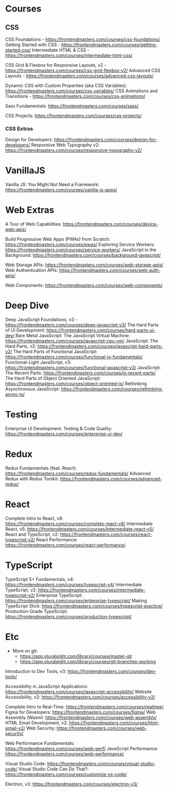 # Courses

## CSS

CSS Foundations - https://frontendmasters.com/courses/css-foundations/
Getting Started with CSS - https://frontendmasters.com/courses/getting-started-css/
Intermediate HTML & CSS - https://frontendmasters.com/courses/intermediate-html-css/

CSS Grid & Flexbox for Responsive Layouts, v2 - https://frontendmasters.com/courses/css-grid-flexbox-v2/
Advanced CSS Layouts - https://frontendmasters.com/courses/advanced-css-layouts/

Dynamic CSS with Custom Properties (aka CSS Variables): https://frontendmasters.com/courses/css-variables/
CSS Animations and Transitions - https://frontendmasters.com/courses/css-animations/

Sass Fundamentals: https://frontendmasters.com/courses/sass/

CSS Projects: https://frontendmasters.com/courses/css-projects/

### CSS Extras

Design for Developers: https://frontendmasters.com/courses/design-for-developers/
Responsive Web Typography v2: https://frontendmasters.com/courses/responsive-typography-v2/

# VanillaJS

Vanilla JS: You Might Not Need a Framework: https://frontendmasters.com/courses/vanilla-js-apps/

# Web Extras

A Tour of Web Capabilities: https://frontendmasters.com/courses/device-web-apis/

Build Progressive Web Apps (PWAs) from Scratch: https://frontendmasters.com/courses/pwas/
Exploring Service Workers: https://frontendmasters.com/courses/service-workers/
JavaScript in the Background: https://frontendmasters.com/courses/background-javascript/

Web Storage APIs: https://frontendmasters.com/courses/web-storage-apis/
Web Authentication APIs: https://frontendmasters.com/courses/web-auth-apis/

Web Components: https://frontendmasters.com/courses/web-components/

# Deep Dive

Deep JavaScript Foundations, v3 - https://frontendmasters.com/courses/deep-javascript-v3/
The Hard Parts of UI Development: https://frontendmasters.com/courses/hard-parts-ui-dev/
Bare Metal JavaScript: The JavaScript Virtual Machine: https://frontendmasters.com/courses/javascript-cpu-vm/
JavaScript: The Hard Parts, v2: https://frontendmasters.com/courses/javascript-hard-parts-v2/
The Hard Parts of Functional JavaScript: https://frontendmasters.com/courses/functional-js-fundamentals/
Functional-Light JavaScript, v3: https://frontendmasters.com/courses/functional-javascript-v3/
JavaScript: The Recent Parts: https://frontendmasters.com/courses/js-recent-parts/
The Hard Parts of Object Oriented JavaScript: https://frontendmasters.com/courses/object-oriented-js/
Rethinking Asynchronous JavaScript: https://frontendmasters.com/courses/rethinking-async-js/

# Testing

Enterprise UI Development: Testing & Code Quality: https://frontendmasters.com/courses/enterprise-ui-dev/

# Redux

Redux Fundamentals (feat. React): https://frontendmasters.com/courses/redux-fundamentals/
Advanced Redux with Redux Toolkit: https://frontendmasters.com/courses/advanced-redux/

# React

Complete Intro to React, v8: https://frontendmasters.com/courses/complete-react-v8/
Intermediate React, v5: https://frontendmasters.com/courses/intermediate-react-v5/
React and TypeScript, v2: https://frontendmasters.com/courses/react-typescript-v2/
React Performance: https://frontendmasters.com/courses/react-performance/

# TypeScript

TypeScript 5+ Fundamentals, v4: https://frontendmasters.com/courses/typescript-v4/
Intermediate TypeScript, v2: https://frontendmasters.com/courses/intermediate-typescript-v2/
Enterprise TypeScript: https://frontendmasters.com/courses/enterprise-typescript/
Making TypeScript Stick: https://frontendmasters.com/courses/typescript-practice/
Production-Grade TypeScript: https://frontendmasters.com/courses/production-typescript/

# Etc

- More on git:
  - https://app.pluralsight.com/library/courses/master-git
  - https://app.pluralsight.com/library/courses/git-branches-working

Introduction to Dev Tools, v3: https://frontendmasters.com/courses/dev-tools/

Accessibility in JavaScript Applications: https://frontendmasters.com/courses/javascript-accessibility/
Website Accessibility, v2: https://frontendmasters.com/courses/accessibility-v2/

Complete Intro to Real-Time: https://frontendmasters.com/courses/realtime/
Figma for Developers: https://frontendmasters.com/courses/figma/
Web Assembly (Wasm): https://frontendmasters.com/courses/web-assembly/
HTML Email Development, v2: https://frontendmasters.com/courses/html-email-v2/
Web Security: https://frontendmasters.com/courses/web-security/

Web Performance Fundamentals: https://frontendmasters.com/courses/web-perf/
JavaScript Performance: https://frontendmasters.com/courses/web-performance/

Visual Studio Code: https://frontendmasters.com/courses/visual-studio-code/
Visual Studio Code Can Do That?: https://frontendmasters.com/courses/customize-vs-code/

Electron, v3: https://frontendmasters.com/courses/electron-v3/
